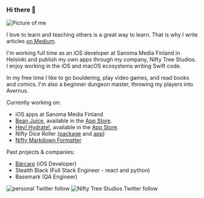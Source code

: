 ### Hi there 👋
![Picture of me](https://res.cloudinary.com/iiroalhonen/image/upload/c_scale,w_500/v1600061757/IMG_23_sml_up4wug.jpg)

I love to learn and teaching others is a great way to learn. That is why I write articles [on Medium](https://medium.com/@iiroalhonen).

I'm working full time as an iOS developer at Sanoma Media Finland in Helsinki and publish my own apps through my company, Nifty Tree Studios. I enjoy working in the iOS and macOS ecosystems writing Swift code.

In my free time I like to go bouldering, play video games, and read books and comics.
I'm also a beginner dungeon master, throwing my players into Avernus.

Currently working on:
- iOS apps at Sanoma Media Finland
- [Bean Juice](https://www.niftytreestudios.com/work/bean-juice), available in the [App Store](https://apps.apple.com/us/app/bean-juice/id1502380351).
- [Hey! Hydrate!](https://www.niftytreestudios.com/work/hey-hydrate), available in the [App Store](https://apps.apple.com/us/app/hey-hydrate/id1600285038).
- Nifty Dice Roller ([package](https://github.com/NiftyTreeStudios/Nifty-Dice-Roller) and [app](https://github.com/NiftyTreeStudios/Nifty-Dice-Roller-App))
- [Nifty Markdown Formatter](https://github.com/NiftyTreeStudios/Nifty-Markdown-Formatter)

Past projects & companies:
- [Bärcare](https://baer.care) (iOS Developer)
- Stealth Black (Full Stack Engineer - react and python)
- Basemark (QA Engineer)

![personal Twitter follow](https://img.shields.io/twitter/follow/iiroalhonen?style=social)
![Nifty Tree Studios Twitter follow](https://img.shields.io/twitter/follow/NiftyTreeStudio?style=social)
